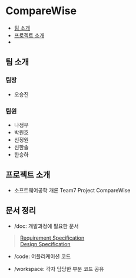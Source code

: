 # CompareWise
 * [팀 소개](#Members)
 * [프로젝트 소개](#About_Project)
 * 
## <div id = "Members">팀 소개</div>
### 팀장
+ 오승진<br>

### 팀원
+ 나정우<br>
+ 박원호<br>
+ 신정원<br>
+ 신한솔<br>
+ 한승하<br>

## <div id = "About_Project">프로젝트 소개</div>
* 소프트웨어공학 개론 Team7 Project CompareWise

## <div id = "Documents">문서 정리</div>
+ /doc: 개발과정에 필요한 문서
> [Requirement Specification](https://github.com/skkuse/2020spring_41class_team7/blob/master/doc/Comparewise_Requirement%20Specification.pdf)<br>
> [Design Specification](https://github.com/skkuse/2020spring_41class_team7/blob/master/doc/CompareWise_Design_Specification.pdf)<br>

+ /code: 어플리케이션 코드

+ /workspace: 각자 담당한 부분 코드 공유

